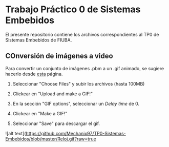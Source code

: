 # Trabajo Práctico 0 de Sistemas Embebidos

El presente repositorio contiene los archivos correspondientes al TP0 de Sistemas Embebidos de FIUBA.

## COnversión de imágenes a video

Para convertir un conjunto de imágenes .pbm a un .gif animado, se sugiere hacerlo desde [esta](https://ezgif.com/maker) página.

1. Seleccionar "Choose Files" y subir los archivos (hasta 100MB)

2. Clickear en "Upload and make a GIF!"

3. En la sección "GIF options", seleccionar un *Delay time* de 0.

4. Clickear en "Make a GIF!"

5. Seleccionar "Save" para descargar el gif.

![alt text](https://github.com/Mechanix97/TP0-Sistemas-Embebidos/blob/master/Reloj.gif?raw=true